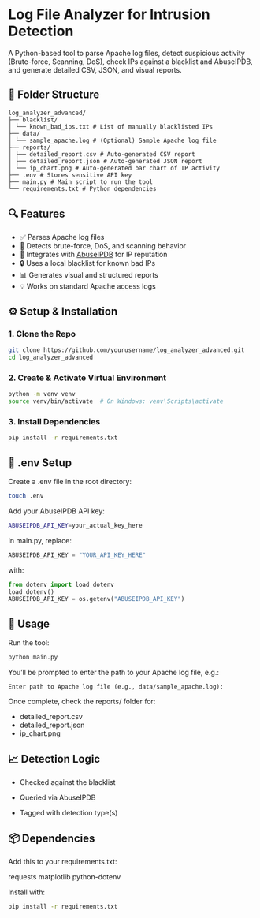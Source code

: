 # Log File Analyzer for Intrusion Detection
A Python-based tool to parse Apache log files, detect suspicious activity (Brute-force, Scanning, DoS), check IPs against a blacklist and AbuseIPDB, and generate detailed CSV, JSON, and visual reports.

## 📁 Folder Structure
```
log_analyzer_advanced/
├── blacklist/
│ └── known_bad_ips.txt # List of manually blacklisted IPs
├── data/
│ └── sample_apache.log # (Optional) Sample Apache log file
├── reports/
│ ├── detailed_report.csv # Auto-generated CSV report
│ ├── detailed_report.json # Auto-generated JSON report
│ └── ip_chart.png # Auto-generated bar chart of IP activity
├── .env # Stores sensitive API key
├── main.py # Main script to run the tool
└── requirements.txt # Python dependencies
```

## 🔍 Features
- ✅ Parses Apache log files  
- 🚨 Detects brute-force, DoS, and scanning behavior  
- 🧠 Integrates with [AbuseIPDB](https://www.abuseipdb.com/) for IP reputation  
- 🔒 Uses a local blacklist for known bad IPs  
- 📊 Generates visual and structured reports  
- 💡 Works on standard Apache access logs  

## ⚙ Setup & Installation
### 1. Clone the Repo
```bash
git clone https://github.com/yourusername/log_analyzer_advanced.git
cd log_analyzer_advanced
```
### 2. Create & Activate Virtual Environment
```bash
python -m venv venv
source venv/bin/activate  # On Windows: venv\Scripts\activate
```
### 3. Install Dependencies
```bash
pip install -r requirements.txt
```
## 🔐 .env Setup
Create a .env file in the root directory:
```bash
touch .env
```
Add your AbuseIPDB API key:
```bash
ABUSEIPDB_API_KEY=your_actual_key_here
```
In main.py, replace:
```python
ABUSEIPDB_API_KEY = "YOUR_API_KEY_HERE"
```
with:
```python
from dotenv import load_dotenv
load_dotenv()
ABUSEIPDB_API_KEY = os.getenv("ABUSEIPDB_API_KEY")
```

## 🧪 Usage
Run the tool:
```bash
python main.py
```
You’ll be prompted to enter the path to your Apache log file, e.g.:
```
Enter path to Apache log file (e.g., data/sample_apache.log):
```
Once complete, check the reports/ folder for:
- detailed_report.csv
- detailed_report.json
- ip_chart.png

## 📈 Detection Logic	

- Checked against the blacklist

- Queried via AbuseIPDB

- Tagged with detection type(s)

## 📦 Dependencies
Add this to your requirements.txt:

requests
matplotlib
python-dotenv

Install with:
```bash
pip install -r requirements.txt
```
